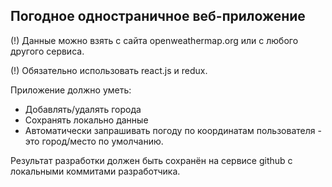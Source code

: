 ## Погодное одностраничное веб-приложение

(!) Данные можно взять с сайта openweathermap.org или с любого другого сервиса.

(!) Обязательно использовать react.js и redux.

Приложение должно уметь:
- Добавлять/удалять города
- Сохранять локально данные
- Автоматически запрашивать погоду по координатам пользователя - это город/место по умолчанию.

Результат разработки должен быть сохранён на сервисе github с локальными коммитами разработчика.